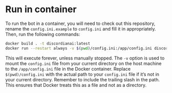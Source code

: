 # Run in container

To run the bot in a container, you will need to check out this repository, rename the `config.ini.example` to `config.ini` and fill it in appropriately.
Then, run the following commands:

```bash
docker build . -t discordianai:latest
docker run --restart always -v $(pwd)/config.ini:/app/config.ini discordianai:latest
```
This will execute forever, unless manually stopped. The `-v` option is used to mount the `config.ini` file from your current directory on the host machine to the `/app/config.ini` file in the Docker container. Replace `$(pwd)/config.ini` with the actual path to your `config.ini` file if it’s not in your current directory. Remember to include the trailing slash in the path. This ensures that Docker treats this as a file and not as a directory.